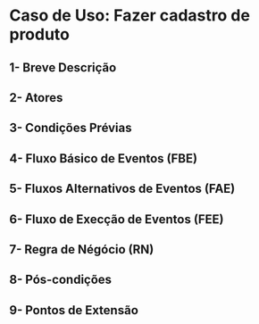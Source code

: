 
# Caso de Uso: **Fazer cadastro de produto**

## 1- Breve Descrição

## 2- Atores

    
## 3- Condições Prévias



## 4- Fluxo Básico de Eventos (FBE)



## 5- Fluxos Alternativos de Eventos (FAE)



## 6- Fluxo de Execção de Eventos (FEE)



## 7- Regra de Négócio (RN)


## 8- Pós-condições




## 9- Pontos de Extensão










